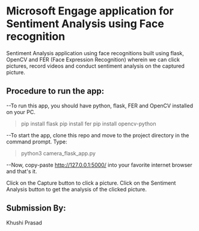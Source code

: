 # Microsoft Engage application for Sentiment Analysis using Face recognition
Sentiment Analysis application using face recognitions built using flask, OpenCV and FER (Face Expression Recognition) wherein we can click pictures, record videos and conduct sentiment analysis on the captured picture.

## Procedure to run the app:

--To run this app, you should have python, flask, FER and OpenCV installed on your PC.
> pip install flask
> pip install fer
> pip install opencv-python

--To start the app, clone this repo and move to the project directory in the command prompt. 
Type: 
> python3 camera_flask_app.py

--Now, copy-paste http://127.0.0.1:5000/ into your favorite internet browser and that's it.

Click on the Capture button to click a picture.
Click on the Sentiment Analysis button to get the analysis of the clicked picture.

## Submission By:
Khushi Prasad
